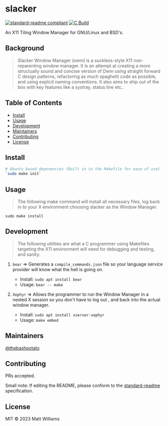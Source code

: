 # slacker

[![standard-readme compliant](https://img.shields.io/badge/standard--readme-OK-green.svg?style=flat-square)](https://github.com/RichardLitt/standard-readme)
[![C Build](https://github.com/thebashpotato/slacker/actions/workflows/c-cpp.yml/badge.svg)](https://github.com/thebashpotato/slacker/actions/workflows/c-cpp.yml)

An X11 Tiling Window Manager for GNU/Linux and BSD's.

## Background

> Slacker Window Manager (swm) is a suckless-style X11 non-reparenting window manager.
> It is an attempt at creating a more structually sound and concise version of Dwm
> using straight forward C design patterns, refactoring as much spaghetti code as possible,
> and using explicit naming conventions. It also aims to ship out of the box with
> key features like a systray, status line etc..

## Table of Contents

- [Install](#install)
- [Usage](#usage)
- [Development](#development)
- [Maintainers](#maintainers)
- [Contributing](#contributing)
- [License](#license)

## Install

```bash
# Ubuntu based depenencies (Built in to the Makefile for ease of use)
`sudo make init`
```

## Usage

> The following make command will install all necessary files, log back in
> to your X environment choosing slacker as the Window Manager.

`sudo make install`

## Development

> The following utilities are what a C programmer using Makefiles targeting
> the X11 environment will need for debugging and testing, and sanity.

1. `bear` => Generates a `compile_commands.json` file so your
    language service provider will know what the hell is going on.

    - Install: `sudo apt install bear`
    - Usage: `bear -- make`

2. `Xephyr` => Allows the programmer to run the Window Manager in a nested X session
    so you don't have to log out , and back into the actual window manager.

    - Install: `sudo apt install xserver-xephyr`
    - Usage: `make embed`

## Maintainers

[@thebashpotato](https://github.com/thebashpotato)

## Contributing

PRs accepted.

Small note: If editing the README, please conform to the [standard-readme](https://github.com/RichardLitt/standard-readme) specification.

## License

MIT © 2023 Matt Williams

